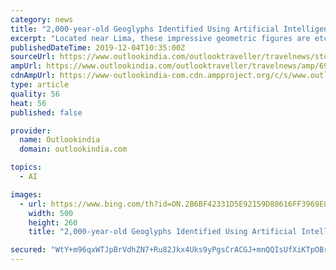 ```yaml
---
category: news
title: "2,000-year-old Geoglyphs Identified Using Artificial Intelligence in Peru"
excerpt: "Located near Lima, these impressive geometric figures are etched on a coastal desert. Recently, a team of Japenese researchers have found 143 new figures using satellite photography, 3D imaging and artificial intelligence. They portray animal and human figures like camels, llamas, cats and snakes, while some are more abstract, appearing as ..."
publishedDateTime: 2019-12-04T10:35:00Z
sourceUrl: https://www.outlookindia.com/outlooktraveller/travelnews/story/69935/2000-year-old-geoglyphs-identified-using-artificial-intelligence-in-peru
ampUrl: https://www.outlookindia.com/outlooktraveller/travelnews/amp/69935/2000-year-old-geoglyphs-identified-using-artificial-intelligence-in-peru
cdnAmpUrl: https://www-outlookindia-com.cdn.ampproject.org/c/s/www.outlookindia.com/outlooktraveller/travelnews/amp/69935/2000-year-old-geoglyphs-identified-using-artificial-intelligence-in-peru
type: article
quality: 56
heat: 56
published: false

provider:
  name: Outlookindia
  domain: outlookindia.com

topics:
  - AI

images:
  - url: https://www.bing.com/th?id=ON.2B6BF42331D5E92159D88616FF3969E8
    width: 500
    height: 260
    title: "2,000-year-old Geoglyphs Identified Using Artificial Intelligence in Peru"

secured: "WtY+m96qxWTJpBrVdhZN7+Ru82Jkx4Uks9yPgsCrACGJ+mnQQIsUfXiKTpOBrFo5YB96DPIE6oAFYoprr9VYtMc0hu1iYu8LqZ9rogw4bQ1PqzCakt3cExSwwbdMjTtZmRfERhIvt00pSEk6+lFCjJy8OXFid6k4DNejXjaYd/WKe2t9lV8rEbvEWojVlGXhnWeSiwYztKow00O6FUsc3Y9oo9MxRsFIec/KyKysfcEws/+2a3qO7O1t/Ei+kbOHiZgn5k5ZmzicmfL6bkjUfQ==;PKvF53My1TQKtxgK6coW6g=="
---
```


